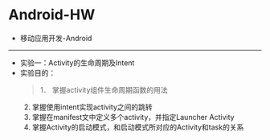# Android-HW
*    移动应用开发-Android
  ---
*    实验一：Activity的生命周期及Intent
*    实验目的：
     > 1． 掌握activity组件生命周期函数的用法
       2.  掌握使用intent实现activity之间的跳转
       3.  掌握在manifest文中定义多个activity，并指定Launcher Activity
       4.  掌握Activity的启动模式，和启动模式所对应的Activity和task的关系
     
  

